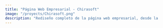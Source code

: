 ```yaml
---
title: "Página Web Empresarial - Chirasoft"
image: "/proyects/Chirasoft.png"
description: "Rediseño completo de la página web empresarial, desde la creación de interfaces adaptables en Figma hasta el desarrollo frontend utilizando HTML, Tailwind CSS y Astro. El proyecto mejoró la estructura visual, la navegación responsive y la claridad del contenido."
---
```


